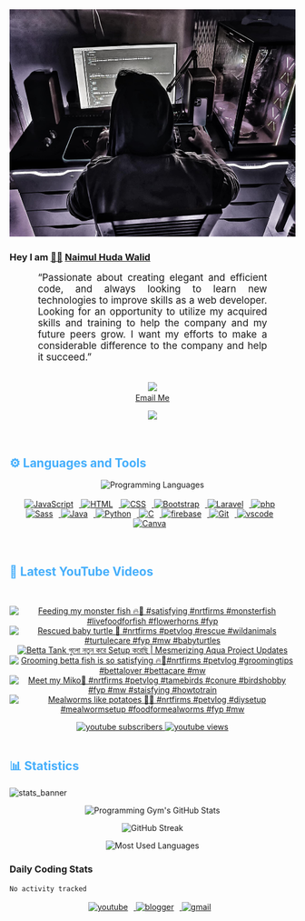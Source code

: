 <!-- ![github_cover_banner](https://www.digitalsolutionservices.com/img/services/web%20development.gif)-->

<div align="center" style="display:block;">
    <img height="400px" width="100%" alt="github cover banner" src="https://raw.githubusercontent.com/NaimulHudaWalid/NaimulHudaWalid/main/272276268_3114779035434264_920860974401480824_n.jpg"/> 
</div>

### Hey I am [👨🏻‍][facebook] [Naimul Huda Walid][youtube]



<p align:"center" style="text-align: justify; margin: 0 50px; font-size: 17px;" >
   “Passionate about creating elegant and efficient code, and always looking to learn new technologies to improve skills as a web developer. Looking for an opportunity to utilize my acquired skills and training to help the company and my future peers grow. I want my efforts to make a considerable difference to the company and help it succeed.”
<br>
<br>
<div align="center">

![](https://visitor-badge.glitch.me/badge?page_id=NaimulHudaWalid)
    <br />
[Email Me](mailto:dev.naimulhuda@gmail.com)
</div>
</p>
<!-- Typing SVG by DenverCoder1 - https://github.com/DenverCoder1/readme-typing-svg -->
<p align="center">
<!--   <a href="https://github.com/DenverCoder1/readme-typing-svg"> -->
    <img src="https://readme-typing-svg.herokuapp.com?color=E22FE4&width=380&height=45&lines=Open-Source+Enthusiast;Learning+In+Public;Empowering+Others;Nice+To+Meet+You+...&center=true"></a>

</p>
<br>
<!-- Languages and Tools -->

<h2 style="color: #44AEFB">⚙️ Languages and Tools</h2>
<div align="center" style="display:block;">
    <img width="100px" alt="Programming Languages" src="https://user-images.githubusercontent.com/78341798/194531121-47b0119a-ce00-439d-b586-125f86acb098.png"/> 
</div>
<br>   
<!-- Icons Resources -->
<!-- https://devicon.dev/ -->
<!-- https://cdn.jsdelivr.net/npm/simple-icons@v3/icons/ -->
<div align="center">
  <a href="https://developer.mozilla.org/en-US/docs/Web/JavaScript" target="_blank" rel="noreferrer">
      <img  alt="JavaScript" height="50px" style="padding-right:10px;" src="https://cdn.jsdelivr.net/gh/devicons/devicon/icons/javascript/javascript-plain.svg"/>
  </a>
  
 
  <a href="https://developer.mozilla.org/en-US/docs/Web/HTML" target="_blank" rel="noreferrer">
      <img  alt="HTML" height="50px" style="padding-right:10px;" src="https://cdn.jsdelivr.net/gh/devicons/devicon/icons/html5/html5-original.svg"/>
  </a>
  <a href="https://developer.mozilla.org/en-US/docs/Web/CSS" target="_blank" rel="noreferrer">
      <img  alt="CSS" height="50px" style="padding-right:10px;" src="https://cdn.jsdelivr.net/gh/devicons/devicon/icons/css3/css3-original.svg"/>
  </a>
  <a href="https://getbootstrap.com/" target="_blank" rel="noreferrer">
      <img  alt="Bootstrap" height="50px" style="padding-right:10px;" src="https://cdn.jsdelivr.net/gh/devicons/devicon/icons/bootstrap/bootstrap-original.svg"/>
  </a> 
  <a href="https://laravel.com/" target="_blank" rel="noreferrer">
      <img  alt="Laravel" height="50px" style="padding-right:10px;" src="https://cdn.jsdelivr.net/gh/devicons/devicon/icons/laravel/laravel-plain.svg"/>
  </a>
  <a href="https://www.php.net/" target="_blank" rel="noreferrer">
      <img  alt="php" height="50px" style="padding-right:10px;" src="https://cdn.jsdelivr.net/gh/devicons/devicon/icons/php/php-original.svg"/>
  </a>
  <a href="https://sass-lang.com/" target="_blank" rel="noreferrer">
      <img  alt="Sass" height="50px" style="padding-right:10px;" src="https://cdn.jsdelivr.net/gh/devicons/devicon/icons/sass/sass-original.svg"/>
  </a>
  <a href="https://www.java.com/en/" target="_blank" rel="noreferrer">
      <img  alt="Java" height="50px" style="padding-right:10px;" src="https://cdn.jsdelivr.net/gh/devicons/devicon/icons/java/java-original.svg"/>
  </a>    
  <a href="https://www.python.org/" target="_blank" rel="noreferrer">
      <img  alt="Python" height="50px" style="padding-right:10px;" src="https://cdn.jsdelivr.net/gh/devicons/devicon/icons/python/python-original.svg"/>
  </a>
  <a href="https://www.cprogramming.com/" target="_blank" rel="noreferrer">
      <img  alt="C" height="50px" style="padding-right:10px;" src="https://cdn.jsdelivr.net/gh/devicons/devicon/icons/c/c-original.svg"/>
  </a>
  
  <a href="https://firebase.google.com/" target="_blank" rel="noreferrer">
      <img  alt="firebase" height="50px" style="padding-right:10px;" src="https://cdn.jsdelivr.net/gh/devicons/devicon/icons/firebase/firebase-plain.svg"/>
  </a>
 
  <a href="https://git-scm.com/" target="_blank" rel="noreferrer">
      <img  alt="Git" height="50px" style="padding-right:10px;" src="https://cdn.jsdelivr.net/gh/devicons/devicon/icons/git/git-original.svg"/>
  </a>
  
  <a href="https://code.visualstudio.com/" target="_blank" rel="noreferrer">
      <img  alt="vscode" height="50px" style="padding-right:10px;"src="https://cdn.jsdelivr.net/gh/devicons/devicon/icons/vscode/vscode-original.svg"/>
  </a>
  <a href="https://www.canva.com/" target="_blank" rel="noreferrer">
      <img  alt="Canva" height="50px" style="padding-right:10px;" src="https://cdn.jsdelivr.net/gh/devicons/devicon/icons/canva/canva-original.svg"/> 
  </a>
</div>
<br>
<br>

<!-- Latest YouTube Videos -->

<h2 style="color: #44AEFB">🎦 Latest YouTube Videos</h2>
<br />

<!-- Resource/Reference: https://github.com/DenverCoder1/github-readme-youtube-cards -->
<div class="youtube videos cards" align="center">

<!-- BEGIN YOUTUBE-CARDS -->
[![Feeding my monster fish 🔥🖤 #satisfying #nrtfirms #monsterfish #livefoodforfish #flowerhorns #fyp](https://ytcards.demolab.com/?id=h1VbQiFJzys&title=Feeding+my+monster+fish+%F0%9F%94%A5%F0%9F%96%A4+%23satisfying+%23nrtfirms+%23monsterfish+%23livefoodforfish+%23flowerhorns+%23fyp&lang=en&timestamp=1702858133&background_color=%230d1117&title_color=%23ffffff&stats_color=%23dedede&max_title_lines=1&width=250&border_radius=5 "Feeding my monster fish 🔥🖤 #satisfying #nrtfirms #monsterfish #livefoodforfish #flowerhorns #fyp")](https://www.youtube.com/watch?v=h1VbQiFJzys)
[![Rescued baby turtle 🖤 #nrtfirms #petvlog #rescue #wildanimals #turtulecare #fyp #mw  #babyturtles](https://ytcards.demolab.com/?id=3YeJoRfi1l4&title=Rescued+baby+turtle+%F0%9F%96%A4+%23nrtfirms+%23petvlog+%23rescue+%23wildanimals+%23turtulecare+%23fyp+%23mw++%23babyturtles&lang=en&timestamp=1702821153&background_color=%230d1117&title_color=%23ffffff&stats_color=%23dedede&max_title_lines=1&width=250&border_radius=5 "Rescued baby turtle 🖤 #nrtfirms #petvlog #rescue #wildanimals #turtulecare #fyp #mw  #babyturtles")](https://www.youtube.com/watch?v=3YeJoRfi1l4)
[![Betta Tank গুলো নতুন করে Setup করেছি | Mesmerizing Aqua Project Updates](https://ytcards.demolab.com/?id=SQBCE-mD04k&title=Betta+Tank+%E0%A6%97%E0%A7%81%E0%A6%B2%E0%A7%8B+%E0%A6%A8%E0%A6%A4%E0%A7%81%E0%A6%A8+%E0%A6%95%E0%A6%B0%E0%A7%87+Setup+%E0%A6%95%E0%A6%B0%E0%A7%87%E0%A6%9B%E0%A6%BF+%7C+Mesmerizing+Aqua+Project+Updates&lang=en&timestamp=1702775158&background_color=%230d1117&title_color=%23ffffff&stats_color=%23dedede&max_title_lines=1&width=250&border_radius=5 "Betta Tank গুলো নতুন করে Setup করেছি | Mesmerizing Aqua Project Updates")](https://www.youtube.com/watch?v=SQBCE-mD04k)
[![Grooming betta fish is so satisfying 🔥🖤#nrtfirms #petvlog #groomingtips #bettalover #bettacare #mw](https://ytcards.demolab.com/?id=n8_Ruv16fi4&title=Grooming+betta+fish+is+so+satisfying+%F0%9F%94%A5%F0%9F%96%A4%23nrtfirms+%23petvlog+%23groomingtips+%23bettalover+%23bettacare+%23mw&lang=en&timestamp=1702772515&background_color=%230d1117&title_color=%23ffffff&stats_color=%23dedede&max_title_lines=1&width=250&border_radius=5 "Grooming betta fish is so satisfying 🔥🖤#nrtfirms #petvlog #groomingtips #bettalover #bettacare #mw")](https://www.youtube.com/watch?v=n8_Ruv16fi4)
[![Meet my Miko🖤 #nrtfirms #petvlog #tamebirds #conure #birdshobby #fyp #mw #staisfying #howtotrain](https://ytcards.demolab.com/?id=-VjhWxu0dzU&title=Meet+my+Miko%F0%9F%96%A4+%23nrtfirms+%23petvlog+%23tamebirds+%23conure+%23birdshobby+%23fyp+%23mw+%23staisfying+%23howtotrain&lang=en&timestamp=1702735552&background_color=%230d1117&title_color=%23ffffff&stats_color=%23dedede&max_title_lines=1&width=250&border_radius=5 "Meet my Miko🖤 #nrtfirms #petvlog #tamebirds #conure #birdshobby #fyp #mw #staisfying #howtotrain")](https://www.youtube.com/watch?v=-VjhWxu0dzU)
[![Mealworms like potatoes 🖤🔥 #nrtfirms #petvlog #diysetup #mealwormsetup #foodformealworms #fyp #mw](https://ytcards.demolab.com/?id=8Tgm-1upaK8&title=Mealworms+like+potatoes+%F0%9F%96%A4%F0%9F%94%A5+%23nrtfirms+%23petvlog+%23diysetup+%23mealwormsetup+%23foodformealworms+%23fyp+%23mw&lang=en&timestamp=1702687854&background_color=%230d1117&title_color=%23ffffff&stats_color=%23dedede&max_title_lines=1&width=250&border_radius=5 "Mealworms like potatoes 🖤🔥 #nrtfirms #petvlog #diysetup #mealwormsetup #foodformealworms #fyp #mw")](https://www.youtube.com/watch?v=8Tgm-1upaK8)
<!-- END YOUTUBE-CARDS -->
</div>

<!-- Begin Youtube Buttons -->
<!-- Resource/Reference:  https://github.com/DenverCoder1/custom-icon-badges -->
<div class="youtube buttons" align="center">
    <a href="https://www.youtube.com/channel/UCa3YaFwzSII0kKg3Nads2dQ"  target="_blank">
        <img alt="youtube subscribers" src="https://img.shields.io/youtube/channel/subscribers/UCa3YaFwzSII0kKg3Nads2dQ?logo=youtube&logoColor=red&style=for-the-badge"/>
    </a> 
    <a href="https://www.youtube.com/channel/UCa3YaFwzSII0kKg3Nads2dQ"  target="_blank">
        <img alt="youtube views" src="https://custom-icon-badges.demolab.com/youtube/channel/views/UCa3YaFwzSII0kKg3Nads2dQ?color=%23E05D44&logo=eye&logoColor=white&style=for-the-badge&labelColor=#555555"/>
    </a> 
</div>
<br>
<!-- End Youtube Buttons -->

<!-- Statistics -->

<h2 style="color: #44AEFB">📊 Statistics</h2>

![stats_banner](https://user-images.githubusercontent.com/78341798/194534778-d662496c-ae00-4e8d-ae9b-b90912054e7f.gif)

<!-- Begin Stats Cards -->
<!-- Resources:  -->
<!-- Github & Languages Stats: https://github.com/naimul15-12090/github-readme-stats --> 
<!-- Streak Stats: https://github.com/denvercoder1/github-readme-streak-stats -->
<!-- Change the value after ?username= to your GitHub username. -->
<div class="stats" align="center">

![Programming Gym's GitHub Stats](https://github-readme-stats.vercel.app/api?username=NaimulHudaWalid&hide=stars&count_private=true&show_icons=true&theme=algolia&border_radius=20)

![GitHub Streak](https://streak-stats.demolab.com?user=NaimulHudaWalid&count_private=true&theme=algolia&border_radius=22)

![Most Used Languages](https://github-readme-stats.vercel.app/api/top-langs/?username=NaimulHudaWalid&langs_count=8&layout=compact&show_icons=true&theme=algolia&border_radius=20)
    
<!-- ![Top Langs](https://github-readme-stats.vercel.app/api/top-langs/?username=naimul15-12090&langs_count=8) -->
<!-- [![Top Langs](https://github-readme-stats.vercel.app/api/top-langs/?username=naimul15-12090&layout=compact)](https://github.com/anuraghazra/github-readme-stats)
 -->
    
</div>
<!--  End Stats Cards -->



### Daily Coding Stats
<!--START_SECTION:waka-->

```txt
No activity tracked
```

<!--END_SECTION:waka-->
<!-- Begin Footer -->
<!-- Icons Resources -->
<!-- https://devicon.dev/ -->
<div class="footer" align="center" style="margin:15px;">
    <a href="https://www.youtube.com/channel/UCa3YaFwzSII0kKg3Nads2dQ" target="_blank">
        <img  style="margin:0 10px 10px 0;" src="https://user-images.githubusercontent.com/78341798/194531650-698ef1b1-9cbd-4b4f-96ef-5a2ec4b5d7e6.svg" alt="youtube" width="40px"/>
    </a>
    <a href="https://www.linkedin.com/in/naimulhudawalid/" target="_blank">
        <img style="margin:0 10px 10px 0;" src="https://user-images.githubusercontent.com/78341798/194531458-b5dfeb1b-bad5-4dfa-909a-2e402262db9a.svg" alt="blogger" width="40px"/>
    </a>
    <a href="mailto:dev.naimulhuda@gmail.com" target="_blank">
        <img style="margin:0 10px 10px 0;" src="https://user-images.githubusercontent.com/78341798/194531383-ddb2b774-5bb9-491c-b601-4a4a7d9792fb.svg" alt="gmail" width="40px"/>
    </a>
</div>
<!-- End Footer -->

[youtube]: https://www.youtube.com/channel/UCa3YaFwzSII0kKg3Nads2dQ
[facebook]: https://www.facebook.com/profile.php?id=100007065945838
